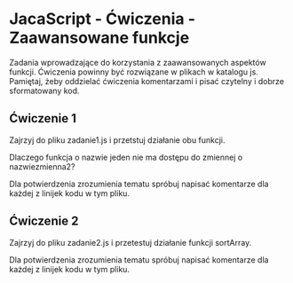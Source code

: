 # JacaScript - Ćwiczenia - Zaawansowane funkcje

Zadania wprowadzające do korzystania z zaawansowanych aspektów funkcji.
Ćwiczenia powinny być rozwiązane w plikach w katalogu js.
Pamiętaj, żeby oddzielać ćwiczenia komentarzami i pisać czytelny i dobrze sformatowany kod.


## Ćwiczenie 1
Zajrzyj do pliku zadanie1.js i przetstuj działanie obu funkcji.

Dlaczego funkcja o nazwie jeden nie ma dostępu do zmiennej o nazwiezmienna2?

Dla potwierdzenia zrozumienia tematu spróbuj napisać komentarze dla każdej z linijek kodu w tym pliku.

## Ćwiczenie 2
Zajrzyj do pliku zadanie2.js i przetestuj działanie funkcji sortArray.

Dla potwierdzenia zrozumienia tematu spróbuj napisać komentarze dla każdej z linijek kodu w tym pliku.
